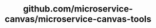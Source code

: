 ---
layout: post
title: github.com/microservice-canvas/microservice-canvas-tools
categories: link
tags: [انگلیسی, برنامه‌نویسی]
---
